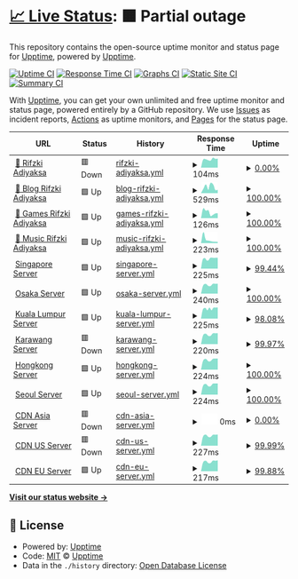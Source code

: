 # [📈 Live Status](https://demo.upptime.js.org): <!--live status--> **🟧 Partial outage**

This repository contains the open-source uptime monitor and status page for [Upptime](https://upptime.js.org), powered by [Upptime](https://github.com/upptime/upptime).

[![Uptime CI](https://github.com/rifzkiadiyaksa/upptime/workflows/Uptime%20CI/badge.svg)](https://github.com/rifzkiadiyaksa/upptime/actions?query=workflow%3A%22Uptime+CI%22)
[![Response Time CI](https://github.com/rifzkiadiyaksa/upptime/workflows/Response%20Time%20CI/badge.svg)](https://github.com/rifzkiadiyaksa/upptime/actions?query=workflow%3A%22Response+Time+CI%22)
[![Graphs CI](https://github.com/rifzkiadiyaksa/upptime/workflows/Graphs%20CI/badge.svg)](https://github.com/rifzkiadiyaksa/upptime/actions?query=workflow%3A%22Graphs+CI%22)
[![Static Site CI](https://github.com/rifzkiadiyaksa/upptime/workflows/Static%20Site%20CI/badge.svg)](https://github.com/rifzkiadiyaksa/upptime/actions?query=workflow%3A%22Static+Site+CI%22)
[![Summary CI](https://github.com/rifzkiadiyaksa/upptime/workflows/Summary%20CI/badge.svg)](https://github.com/rifzkiadiyaksa/upptime/actions?query=workflow%3A%22Summary+CI%22)

With [Upptime](https://upptime.js.org), you can get your own unlimited and free uptime monitor and status page, powered entirely by a GitHub repository. We use [Issues](https://github.com/upptime/upptime/issues) as incident reports, [Actions](https://github.com/rifzkiadiyaksa/upptime/actions) as uptime monitors, and [Pages](https://demo.upptime.js.org) for the status page.

<!--start: status pages-->
<!-- This summary is generated by Upptime (https://github.com/upptime/upptime) -->
<!-- Do not edit this manually, your changes will be overwritten -->
<!-- prettier-ignore -->
| URL | Status | History | Response Time | Uptime |
| --- | ------ | ------- | ------------- | ------ |
| <img alt="" src="https://m.rifzki.my.id/assets/img/icon/72x72.png" height="13"> [🔵 Rifzki Adiyaksa](https://rifzki.my.id) | 🟥 Down | [rifzki-adiyaksa.yml](https://github.com/rifzkiadiyaksa/upptime/commits/HEAD/history/rifzki-adiyaksa.yml) | <details><summary><img alt="Response time graph" src="./graphs/rifzki-adiyaksa/response-time-week.png" height="20"> 104ms</summary><br><a href="https://status.rifzki.my.id/history/rifzki-adiyaksa"><img alt="Response time 244" src="https://img.shields.io/endpoint?url=https%3A%2F%2Fraw.githubusercontent.com%2Frifzkiadiyaksa%2Fupptime%2FHEAD%2Fapi%2Frifzki-adiyaksa%2Fresponse-time.json"></a><br><a href="https://status.rifzki.my.id/history/rifzki-adiyaksa"><img alt="24-hour response time 112" src="https://img.shields.io/endpoint?url=https%3A%2F%2Fraw.githubusercontent.com%2Frifzkiadiyaksa%2Fupptime%2FHEAD%2Fapi%2Frifzki-adiyaksa%2Fresponse-time-day.json"></a><br><a href="https://status.rifzki.my.id/history/rifzki-adiyaksa"><img alt="7-day response time 104" src="https://img.shields.io/endpoint?url=https%3A%2F%2Fraw.githubusercontent.com%2Frifzkiadiyaksa%2Fupptime%2FHEAD%2Fapi%2Frifzki-adiyaksa%2Fresponse-time-week.json"></a><br><a href="https://status.rifzki.my.id/history/rifzki-adiyaksa"><img alt="30-day response time 161" src="https://img.shields.io/endpoint?url=https%3A%2F%2Fraw.githubusercontent.com%2Frifzkiadiyaksa%2Fupptime%2FHEAD%2Fapi%2Frifzki-adiyaksa%2Fresponse-time-month.json"></a><br><a href="https://status.rifzki.my.id/history/rifzki-adiyaksa"><img alt="1-year response time 244" src="https://img.shields.io/endpoint?url=https%3A%2F%2Fraw.githubusercontent.com%2Frifzkiadiyaksa%2Fupptime%2FHEAD%2Fapi%2Frifzki-adiyaksa%2Fresponse-time-year.json"></a></details> | <details><summary><a href="https://status.rifzki.my.id/history/rifzki-adiyaksa">0.00%</a></summary><a href="https://status.rifzki.my.id/history/rifzki-adiyaksa"><img alt="All-time uptime 46.80%" src="https://img.shields.io/endpoint?url=https%3A%2F%2Fraw.githubusercontent.com%2Frifzkiadiyaksa%2Fupptime%2FHEAD%2Fapi%2Frifzki-adiyaksa%2Fuptime.json"></a><br><a href="https://status.rifzki.my.id/history/rifzki-adiyaksa"><img alt="24-hour uptime 0.00%" src="https://img.shields.io/endpoint?url=https%3A%2F%2Fraw.githubusercontent.com%2Frifzkiadiyaksa%2Fupptime%2FHEAD%2Fapi%2Frifzki-adiyaksa%2Fuptime-day.json"></a><br><a href="https://status.rifzki.my.id/history/rifzki-adiyaksa"><img alt="7-day uptime 0.00%" src="https://img.shields.io/endpoint?url=https%3A%2F%2Fraw.githubusercontent.com%2Frifzkiadiyaksa%2Fupptime%2FHEAD%2Fapi%2Frifzki-adiyaksa%2Fuptime-week.json"></a><br><a href="https://status.rifzki.my.id/history/rifzki-adiyaksa"><img alt="30-day uptime 45.10%" src="https://img.shields.io/endpoint?url=https%3A%2F%2Fraw.githubusercontent.com%2Frifzkiadiyaksa%2Fupptime%2FHEAD%2Fapi%2Frifzki-adiyaksa%2Fuptime-month.json"></a><br><a href="https://status.rifzki.my.id/history/rifzki-adiyaksa"><img alt="1-year uptime 46.80%" src="https://img.shields.io/endpoint?url=https%3A%2F%2Fraw.githubusercontent.com%2Frifzkiadiyaksa%2Fupptime%2FHEAD%2Fapi%2Frifzki-adiyaksa%2Fuptime-year.json"></a></details>
| <img alt="" src="https://m.rifzki.my.id/assets/img/icon/72x72.png" height="13"> [🔵 Blog Rifzki Adiyaksa](https://blog.rifzki.my.id) | 🟩 Up | [blog-rifzki-adiyaksa.yml](https://github.com/rifzkiadiyaksa/upptime/commits/HEAD/history/blog-rifzki-adiyaksa.yml) | <details><summary><img alt="Response time graph" src="./graphs/blog-rifzki-adiyaksa/response-time-week.png" height="20"> 529ms</summary><br><a href="https://status.rifzki.my.id/history/blog-rifzki-adiyaksa"><img alt="Response time 460" src="https://img.shields.io/endpoint?url=https%3A%2F%2Fraw.githubusercontent.com%2Frifzkiadiyaksa%2Fupptime%2FHEAD%2Fapi%2Fblog-rifzki-adiyaksa%2Fresponse-time.json"></a><br><a href="https://status.rifzki.my.id/history/blog-rifzki-adiyaksa"><img alt="24-hour response time 286" src="https://img.shields.io/endpoint?url=https%3A%2F%2Fraw.githubusercontent.com%2Frifzkiadiyaksa%2Fupptime%2FHEAD%2Fapi%2Fblog-rifzki-adiyaksa%2Fresponse-time-day.json"></a><br><a href="https://status.rifzki.my.id/history/blog-rifzki-adiyaksa"><img alt="7-day response time 529" src="https://img.shields.io/endpoint?url=https%3A%2F%2Fraw.githubusercontent.com%2Frifzkiadiyaksa%2Fupptime%2FHEAD%2Fapi%2Fblog-rifzki-adiyaksa%2Fresponse-time-week.json"></a><br><a href="https://status.rifzki.my.id/history/blog-rifzki-adiyaksa"><img alt="30-day response time 381" src="https://img.shields.io/endpoint?url=https%3A%2F%2Fraw.githubusercontent.com%2Frifzkiadiyaksa%2Fupptime%2FHEAD%2Fapi%2Fblog-rifzki-adiyaksa%2Fresponse-time-month.json"></a><br><a href="https://status.rifzki.my.id/history/blog-rifzki-adiyaksa"><img alt="1-year response time 460" src="https://img.shields.io/endpoint?url=https%3A%2F%2Fraw.githubusercontent.com%2Frifzkiadiyaksa%2Fupptime%2FHEAD%2Fapi%2Fblog-rifzki-adiyaksa%2Fresponse-time-year.json"></a></details> | <details><summary><a href="https://status.rifzki.my.id/history/blog-rifzki-adiyaksa">100.00%</a></summary><a href="https://status.rifzki.my.id/history/blog-rifzki-adiyaksa"><img alt="All-time uptime 99.97%" src="https://img.shields.io/endpoint?url=https%3A%2F%2Fraw.githubusercontent.com%2Frifzkiadiyaksa%2Fupptime%2FHEAD%2Fapi%2Fblog-rifzki-adiyaksa%2Fuptime.json"></a><br><a href="https://status.rifzki.my.id/history/blog-rifzki-adiyaksa"><img alt="24-hour uptime 100.00%" src="https://img.shields.io/endpoint?url=https%3A%2F%2Fraw.githubusercontent.com%2Frifzkiadiyaksa%2Fupptime%2FHEAD%2Fapi%2Fblog-rifzki-adiyaksa%2Fuptime-day.json"></a><br><a href="https://status.rifzki.my.id/history/blog-rifzki-adiyaksa"><img alt="7-day uptime 100.00%" src="https://img.shields.io/endpoint?url=https%3A%2F%2Fraw.githubusercontent.com%2Frifzkiadiyaksa%2Fupptime%2FHEAD%2Fapi%2Fblog-rifzki-adiyaksa%2Fuptime-week.json"></a><br><a href="https://status.rifzki.my.id/history/blog-rifzki-adiyaksa"><img alt="30-day uptime 100.00%" src="https://img.shields.io/endpoint?url=https%3A%2F%2Fraw.githubusercontent.com%2Frifzkiadiyaksa%2Fupptime%2FHEAD%2Fapi%2Fblog-rifzki-adiyaksa%2Fuptime-month.json"></a><br><a href="https://status.rifzki.my.id/history/blog-rifzki-adiyaksa"><img alt="1-year uptime 99.97%" src="https://img.shields.io/endpoint?url=https%3A%2F%2Fraw.githubusercontent.com%2Frifzkiadiyaksa%2Fupptime%2FHEAD%2Fapi%2Fblog-rifzki-adiyaksa%2Fuptime-year.json"></a></details>
| <img alt="" src="https://m.rifzki.my.id/assets/img/icon/72x72.png" height="13"> [🔵 Games Rifzki Adiyaksa](https://congklak.game.rifzki.my.id) | 🟩 Up | [games-rifzki-adiyaksa.yml](https://github.com/rifzkiadiyaksa/upptime/commits/HEAD/history/games-rifzki-adiyaksa.yml) | <details><summary><img alt="Response time graph" src="./graphs/games-rifzki-adiyaksa/response-time-week.png" height="20"> 126ms</summary><br><a href="https://status.rifzki.my.id/history/games-rifzki-adiyaksa"><img alt="Response time 193" src="https://img.shields.io/endpoint?url=https%3A%2F%2Fraw.githubusercontent.com%2Frifzkiadiyaksa%2Fupptime%2FHEAD%2Fapi%2Fgames-rifzki-adiyaksa%2Fresponse-time.json"></a><br><a href="https://status.rifzki.my.id/history/games-rifzki-adiyaksa"><img alt="24-hour response time 106" src="https://img.shields.io/endpoint?url=https%3A%2F%2Fraw.githubusercontent.com%2Frifzkiadiyaksa%2Fupptime%2FHEAD%2Fapi%2Fgames-rifzki-adiyaksa%2Fresponse-time-day.json"></a><br><a href="https://status.rifzki.my.id/history/games-rifzki-adiyaksa"><img alt="7-day response time 126" src="https://img.shields.io/endpoint?url=https%3A%2F%2Fraw.githubusercontent.com%2Frifzkiadiyaksa%2Fupptime%2FHEAD%2Fapi%2Fgames-rifzki-adiyaksa%2Fresponse-time-week.json"></a><br><a href="https://status.rifzki.my.id/history/games-rifzki-adiyaksa"><img alt="30-day response time 119" src="https://img.shields.io/endpoint?url=https%3A%2F%2Fraw.githubusercontent.com%2Frifzkiadiyaksa%2Fupptime%2FHEAD%2Fapi%2Fgames-rifzki-adiyaksa%2Fresponse-time-month.json"></a><br><a href="https://status.rifzki.my.id/history/games-rifzki-adiyaksa"><img alt="1-year response time 193" src="https://img.shields.io/endpoint?url=https%3A%2F%2Fraw.githubusercontent.com%2Frifzkiadiyaksa%2Fupptime%2FHEAD%2Fapi%2Fgames-rifzki-adiyaksa%2Fresponse-time-year.json"></a></details> | <details><summary><a href="https://status.rifzki.my.id/history/games-rifzki-adiyaksa">100.00%</a></summary><a href="https://status.rifzki.my.id/history/games-rifzki-adiyaksa"><img alt="All-time uptime 99.99%" src="https://img.shields.io/endpoint?url=https%3A%2F%2Fraw.githubusercontent.com%2Frifzkiadiyaksa%2Fupptime%2FHEAD%2Fapi%2Fgames-rifzki-adiyaksa%2Fuptime.json"></a><br><a href="https://status.rifzki.my.id/history/games-rifzki-adiyaksa"><img alt="24-hour uptime 100.00%" src="https://img.shields.io/endpoint?url=https%3A%2F%2Fraw.githubusercontent.com%2Frifzkiadiyaksa%2Fupptime%2FHEAD%2Fapi%2Fgames-rifzki-adiyaksa%2Fuptime-day.json"></a><br><a href="https://status.rifzki.my.id/history/games-rifzki-adiyaksa"><img alt="7-day uptime 100.00%" src="https://img.shields.io/endpoint?url=https%3A%2F%2Fraw.githubusercontent.com%2Frifzkiadiyaksa%2Fupptime%2FHEAD%2Fapi%2Fgames-rifzki-adiyaksa%2Fuptime-week.json"></a><br><a href="https://status.rifzki.my.id/history/games-rifzki-adiyaksa"><img alt="30-day uptime 100.00%" src="https://img.shields.io/endpoint?url=https%3A%2F%2Fraw.githubusercontent.com%2Frifzkiadiyaksa%2Fupptime%2FHEAD%2Fapi%2Fgames-rifzki-adiyaksa%2Fuptime-month.json"></a><br><a href="https://status.rifzki.my.id/history/games-rifzki-adiyaksa"><img alt="1-year uptime 99.99%" src="https://img.shields.io/endpoint?url=https%3A%2F%2Fraw.githubusercontent.com%2Frifzkiadiyaksa%2Fupptime%2FHEAD%2Fapi%2Fgames-rifzki-adiyaksa%2Fuptime-year.json"></a></details>
| <img alt="" src="https://m.rifzki.my.id/assets/img/icon/72x72.png" height="13"> [🔵 Music Rifzki Adiyaksa](https://google.com) | 🟩 Up | [music-rifzki-adiyaksa.yml](https://github.com/rifzkiadiyaksa/upptime/commits/HEAD/history/music-rifzki-adiyaksa.yml) | <details><summary><img alt="Response time graph" src="./graphs/music-rifzki-adiyaksa/response-time-week.png" height="20"> 223ms</summary><br><a href="https://status.rifzki.my.id/history/music-rifzki-adiyaksa"><img alt="Response time 140" src="https://img.shields.io/endpoint?url=https%3A%2F%2Fraw.githubusercontent.com%2Frifzkiadiyaksa%2Fupptime%2FHEAD%2Fapi%2Fmusic-rifzki-adiyaksa%2Fresponse-time.json"></a><br><a href="https://status.rifzki.my.id/history/music-rifzki-adiyaksa"><img alt="24-hour response time 80" src="https://img.shields.io/endpoint?url=https%3A%2F%2Fraw.githubusercontent.com%2Frifzkiadiyaksa%2Fupptime%2FHEAD%2Fapi%2Fmusic-rifzki-adiyaksa%2Fresponse-time-day.json"></a><br><a href="https://status.rifzki.my.id/history/music-rifzki-adiyaksa"><img alt="7-day response time 223" src="https://img.shields.io/endpoint?url=https%3A%2F%2Fraw.githubusercontent.com%2Frifzkiadiyaksa%2Fupptime%2FHEAD%2Fapi%2Fmusic-rifzki-adiyaksa%2Fresponse-time-week.json"></a><br><a href="https://status.rifzki.my.id/history/music-rifzki-adiyaksa"><img alt="30-day response time 190" src="https://img.shields.io/endpoint?url=https%3A%2F%2Fraw.githubusercontent.com%2Frifzkiadiyaksa%2Fupptime%2FHEAD%2Fapi%2Fmusic-rifzki-adiyaksa%2Fresponse-time-month.json"></a><br><a href="https://status.rifzki.my.id/history/music-rifzki-adiyaksa"><img alt="1-year response time 140" src="https://img.shields.io/endpoint?url=https%3A%2F%2Fraw.githubusercontent.com%2Frifzkiadiyaksa%2Fupptime%2FHEAD%2Fapi%2Fmusic-rifzki-adiyaksa%2Fresponse-time-year.json"></a></details> | <details><summary><a href="https://status.rifzki.my.id/history/music-rifzki-adiyaksa">100.00%</a></summary><a href="https://status.rifzki.my.id/history/music-rifzki-adiyaksa"><img alt="All-time uptime 99.99%" src="https://img.shields.io/endpoint?url=https%3A%2F%2Fraw.githubusercontent.com%2Frifzkiadiyaksa%2Fupptime%2FHEAD%2Fapi%2Fmusic-rifzki-adiyaksa%2Fuptime.json"></a><br><a href="https://status.rifzki.my.id/history/music-rifzki-adiyaksa"><img alt="24-hour uptime 100.00%" src="https://img.shields.io/endpoint?url=https%3A%2F%2Fraw.githubusercontent.com%2Frifzkiadiyaksa%2Fupptime%2FHEAD%2Fapi%2Fmusic-rifzki-adiyaksa%2Fuptime-day.json"></a><br><a href="https://status.rifzki.my.id/history/music-rifzki-adiyaksa"><img alt="7-day uptime 100.00%" src="https://img.shields.io/endpoint?url=https%3A%2F%2Fraw.githubusercontent.com%2Frifzkiadiyaksa%2Fupptime%2FHEAD%2Fapi%2Fmusic-rifzki-adiyaksa%2Fuptime-week.json"></a><br><a href="https://status.rifzki.my.id/history/music-rifzki-adiyaksa"><img alt="30-day uptime 100.00%" src="https://img.shields.io/endpoint?url=https%3A%2F%2Fraw.githubusercontent.com%2Frifzkiadiyaksa%2Fupptime%2FHEAD%2Fapi%2Fmusic-rifzki-adiyaksa%2Fuptime-month.json"></a><br><a href="https://status.rifzki.my.id/history/music-rifzki-adiyaksa"><img alt="1-year uptime 99.99%" src="https://img.shields.io/endpoint?url=https%3A%2F%2Fraw.githubusercontent.com%2Frifzkiadiyaksa%2Fupptime%2FHEAD%2Fapi%2Fmusic-rifzki-adiyaksa%2Fuptime-year.json"></a></details>
| <img alt="" src="https://icons.duckduckgo.com/ip3/null.ico" height="13"> [Singapore Server](103.20.184.82) | 🟩 Up | [singapore-server.yml](https://github.com/rifzkiadiyaksa/upptime/commits/HEAD/history/singapore-server.yml) | <details><summary><img alt="Response time graph" src="./graphs/singapore-server/response-time-week.png" height="20"> 225ms</summary><br><a href="https://status.rifzki.my.id/history/singapore-server"><img alt="Response time 210" src="https://img.shields.io/endpoint?url=https%3A%2F%2Fraw.githubusercontent.com%2Frifzkiadiyaksa%2Fupptime%2FHEAD%2Fapi%2Fsingapore-server%2Fresponse-time.json"></a><br><a href="https://status.rifzki.my.id/history/singapore-server"><img alt="24-hour response time 243" src="https://img.shields.io/endpoint?url=https%3A%2F%2Fraw.githubusercontent.com%2Frifzkiadiyaksa%2Fupptime%2FHEAD%2Fapi%2Fsingapore-server%2Fresponse-time-day.json"></a><br><a href="https://status.rifzki.my.id/history/singapore-server"><img alt="7-day response time 225" src="https://img.shields.io/endpoint?url=https%3A%2F%2Fraw.githubusercontent.com%2Frifzkiadiyaksa%2Fupptime%2FHEAD%2Fapi%2Fsingapore-server%2Fresponse-time-week.json"></a><br><a href="https://status.rifzki.my.id/history/singapore-server"><img alt="30-day response time 219" src="https://img.shields.io/endpoint?url=https%3A%2F%2Fraw.githubusercontent.com%2Frifzkiadiyaksa%2Fupptime%2FHEAD%2Fapi%2Fsingapore-server%2Fresponse-time-month.json"></a><br><a href="https://status.rifzki.my.id/history/singapore-server"><img alt="1-year response time 210" src="https://img.shields.io/endpoint?url=https%3A%2F%2Fraw.githubusercontent.com%2Frifzkiadiyaksa%2Fupptime%2FHEAD%2Fapi%2Fsingapore-server%2Fresponse-time-year.json"></a></details> | <details><summary><a href="https://status.rifzki.my.id/history/singapore-server">99.44%</a></summary><a href="https://status.rifzki.my.id/history/singapore-server"><img alt="All-time uptime 99.43%" src="https://img.shields.io/endpoint?url=https%3A%2F%2Fraw.githubusercontent.com%2Frifzkiadiyaksa%2Fupptime%2FHEAD%2Fapi%2Fsingapore-server%2Fuptime.json"></a><br><a href="https://status.rifzki.my.id/history/singapore-server"><img alt="24-hour uptime 100.00%" src="https://img.shields.io/endpoint?url=https%3A%2F%2Fraw.githubusercontent.com%2Frifzkiadiyaksa%2Fupptime%2FHEAD%2Fapi%2Fsingapore-server%2Fuptime-day.json"></a><br><a href="https://status.rifzki.my.id/history/singapore-server"><img alt="7-day uptime 99.44%" src="https://img.shields.io/endpoint?url=https%3A%2F%2Fraw.githubusercontent.com%2Frifzkiadiyaksa%2Fupptime%2FHEAD%2Fapi%2Fsingapore-server%2Fuptime-week.json"></a><br><a href="https://status.rifzki.my.id/history/singapore-server"><img alt="30-day uptime 99.87%" src="https://img.shields.io/endpoint?url=https%3A%2F%2Fraw.githubusercontent.com%2Frifzkiadiyaksa%2Fupptime%2FHEAD%2Fapi%2Fsingapore-server%2Fuptime-month.json"></a><br><a href="https://status.rifzki.my.id/history/singapore-server"><img alt="1-year uptime 99.43%" src="https://img.shields.io/endpoint?url=https%3A%2F%2Fraw.githubusercontent.com%2Frifzkiadiyaksa%2Fupptime%2FHEAD%2Fapi%2Fsingapore-server%2Fuptime-year.json"></a></details>
| <img alt="" src="https://icons.duckduckgo.com/ip3/null.ico" height="13"> [Osaka Server](36.89.125.12) | 🟩 Up | [osaka-server.yml](https://github.com/rifzkiadiyaksa/upptime/commits/HEAD/history/osaka-server.yml) | <details><summary><img alt="Response time graph" src="./graphs/osaka-server/response-time-week.png" height="20"> 240ms</summary><br><a href="https://status.rifzki.my.id/history/osaka-server"><img alt="Response time 234" src="https://img.shields.io/endpoint?url=https%3A%2F%2Fraw.githubusercontent.com%2Frifzkiadiyaksa%2Fupptime%2FHEAD%2Fapi%2Fosaka-server%2Fresponse-time.json"></a><br><a href="https://status.rifzki.my.id/history/osaka-server"><img alt="24-hour response time 264" src="https://img.shields.io/endpoint?url=https%3A%2F%2Fraw.githubusercontent.com%2Frifzkiadiyaksa%2Fupptime%2FHEAD%2Fapi%2Fosaka-server%2Fresponse-time-day.json"></a><br><a href="https://status.rifzki.my.id/history/osaka-server"><img alt="7-day response time 240" src="https://img.shields.io/endpoint?url=https%3A%2F%2Fraw.githubusercontent.com%2Frifzkiadiyaksa%2Fupptime%2FHEAD%2Fapi%2Fosaka-server%2Fresponse-time-week.json"></a><br><a href="https://status.rifzki.my.id/history/osaka-server"><img alt="30-day response time 239" src="https://img.shields.io/endpoint?url=https%3A%2F%2Fraw.githubusercontent.com%2Frifzkiadiyaksa%2Fupptime%2FHEAD%2Fapi%2Fosaka-server%2Fresponse-time-month.json"></a><br><a href="https://status.rifzki.my.id/history/osaka-server"><img alt="1-year response time 234" src="https://img.shields.io/endpoint?url=https%3A%2F%2Fraw.githubusercontent.com%2Frifzkiadiyaksa%2Fupptime%2FHEAD%2Fapi%2Fosaka-server%2Fresponse-time-year.json"></a></details> | <details><summary><a href="https://status.rifzki.my.id/history/osaka-server">100.00%</a></summary><a href="https://status.rifzki.my.id/history/osaka-server"><img alt="All-time uptime 99.92%" src="https://img.shields.io/endpoint?url=https%3A%2F%2Fraw.githubusercontent.com%2Frifzkiadiyaksa%2Fupptime%2FHEAD%2Fapi%2Fosaka-server%2Fuptime.json"></a><br><a href="https://status.rifzki.my.id/history/osaka-server"><img alt="24-hour uptime 100.00%" src="https://img.shields.io/endpoint?url=https%3A%2F%2Fraw.githubusercontent.com%2Frifzkiadiyaksa%2Fupptime%2FHEAD%2Fapi%2Fosaka-server%2Fuptime-day.json"></a><br><a href="https://status.rifzki.my.id/history/osaka-server"><img alt="7-day uptime 100.00%" src="https://img.shields.io/endpoint?url=https%3A%2F%2Fraw.githubusercontent.com%2Frifzkiadiyaksa%2Fupptime%2FHEAD%2Fapi%2Fosaka-server%2Fuptime-week.json"></a><br><a href="https://status.rifzki.my.id/history/osaka-server"><img alt="30-day uptime 99.88%" src="https://img.shields.io/endpoint?url=https%3A%2F%2Fraw.githubusercontent.com%2Frifzkiadiyaksa%2Fupptime%2FHEAD%2Fapi%2Fosaka-server%2Fuptime-month.json"></a><br><a href="https://status.rifzki.my.id/history/osaka-server"><img alt="1-year uptime 99.92%" src="https://img.shields.io/endpoint?url=https%3A%2F%2Fraw.githubusercontent.com%2Frifzkiadiyaksa%2Fupptime%2FHEAD%2Fapi%2Fosaka-server%2Fuptime-year.json"></a></details>
| <img alt="" src="https://icons.duckduckgo.com/ip3/null.ico" height="13"> [Kuala Lumpur Server](103.110.8.142) | 🟩 Up | [kuala-lumpur-server.yml](https://github.com/rifzkiadiyaksa/upptime/commits/HEAD/history/kuala-lumpur-server.yml) | <details><summary><img alt="Response time graph" src="./graphs/kuala-lumpur-server/response-time-week.png" height="20"> 225ms</summary><br><a href="https://status.rifzki.my.id/history/kuala-lumpur-server"><img alt="Response time 239" src="https://img.shields.io/endpoint?url=https%3A%2F%2Fraw.githubusercontent.com%2Frifzkiadiyaksa%2Fupptime%2FHEAD%2Fapi%2Fkuala-lumpur-server%2Fresponse-time.json"></a><br><a href="https://status.rifzki.my.id/history/kuala-lumpur-server"><img alt="24-hour response time 248" src="https://img.shields.io/endpoint?url=https%3A%2F%2Fraw.githubusercontent.com%2Frifzkiadiyaksa%2Fupptime%2FHEAD%2Fapi%2Fkuala-lumpur-server%2Fresponse-time-day.json"></a><br><a href="https://status.rifzki.my.id/history/kuala-lumpur-server"><img alt="7-day response time 225" src="https://img.shields.io/endpoint?url=https%3A%2F%2Fraw.githubusercontent.com%2Frifzkiadiyaksa%2Fupptime%2FHEAD%2Fapi%2Fkuala-lumpur-server%2Fresponse-time-week.json"></a><br><a href="https://status.rifzki.my.id/history/kuala-lumpur-server"><img alt="30-day response time 255" src="https://img.shields.io/endpoint?url=https%3A%2F%2Fraw.githubusercontent.com%2Frifzkiadiyaksa%2Fupptime%2FHEAD%2Fapi%2Fkuala-lumpur-server%2Fresponse-time-month.json"></a><br><a href="https://status.rifzki.my.id/history/kuala-lumpur-server"><img alt="1-year response time 239" src="https://img.shields.io/endpoint?url=https%3A%2F%2Fraw.githubusercontent.com%2Frifzkiadiyaksa%2Fupptime%2FHEAD%2Fapi%2Fkuala-lumpur-server%2Fresponse-time-year.json"></a></details> | <details><summary><a href="https://status.rifzki.my.id/history/kuala-lumpur-server">98.08%</a></summary><a href="https://status.rifzki.my.id/history/kuala-lumpur-server"><img alt="All-time uptime 97.79%" src="https://img.shields.io/endpoint?url=https%3A%2F%2Fraw.githubusercontent.com%2Frifzkiadiyaksa%2Fupptime%2FHEAD%2Fapi%2Fkuala-lumpur-server%2Fuptime.json"></a><br><a href="https://status.rifzki.my.id/history/kuala-lumpur-server"><img alt="24-hour uptime 100.00%" src="https://img.shields.io/endpoint?url=https%3A%2F%2Fraw.githubusercontent.com%2Frifzkiadiyaksa%2Fupptime%2FHEAD%2Fapi%2Fkuala-lumpur-server%2Fuptime-day.json"></a><br><a href="https://status.rifzki.my.id/history/kuala-lumpur-server"><img alt="7-day uptime 98.08%" src="https://img.shields.io/endpoint?url=https%3A%2F%2Fraw.githubusercontent.com%2Frifzkiadiyaksa%2Fupptime%2FHEAD%2Fapi%2Fkuala-lumpur-server%2Fuptime-week.json"></a><br><a href="https://status.rifzki.my.id/history/kuala-lumpur-server"><img alt="30-day uptime 99.56%" src="https://img.shields.io/endpoint?url=https%3A%2F%2Fraw.githubusercontent.com%2Frifzkiadiyaksa%2Fupptime%2FHEAD%2Fapi%2Fkuala-lumpur-server%2Fuptime-month.json"></a><br><a href="https://status.rifzki.my.id/history/kuala-lumpur-server"><img alt="1-year uptime 97.79%" src="https://img.shields.io/endpoint?url=https%3A%2F%2Fraw.githubusercontent.com%2Frifzkiadiyaksa%2Fupptime%2FHEAD%2Fapi%2Fkuala-lumpur-server%2Fuptime-year.json"></a></details>
| <img alt="" src="https://icons.duckduckgo.com/ip3/null.ico" height="13"> [Karawang Server](114.141.52.234) | 🟥 Down | [karawang-server.yml](https://github.com/rifzkiadiyaksa/upptime/commits/HEAD/history/karawang-server.yml) | <details><summary><img alt="Response time graph" src="./graphs/karawang-server/response-time-week.png" height="20"> 220ms</summary><br><a href="https://status.rifzki.my.id/history/karawang-server"><img alt="Response time 252" src="https://img.shields.io/endpoint?url=https%3A%2F%2Fraw.githubusercontent.com%2Frifzkiadiyaksa%2Fupptime%2FHEAD%2Fapi%2Fkarawang-server%2Fresponse-time.json"></a><br><a href="https://status.rifzki.my.id/history/karawang-server"><img alt="24-hour response time 244" src="https://img.shields.io/endpoint?url=https%3A%2F%2Fraw.githubusercontent.com%2Frifzkiadiyaksa%2Fupptime%2FHEAD%2Fapi%2Fkarawang-server%2Fresponse-time-day.json"></a><br><a href="https://status.rifzki.my.id/history/karawang-server"><img alt="7-day response time 220" src="https://img.shields.io/endpoint?url=https%3A%2F%2Fraw.githubusercontent.com%2Frifzkiadiyaksa%2Fupptime%2FHEAD%2Fapi%2Fkarawang-server%2Fresponse-time-week.json"></a><br><a href="https://status.rifzki.my.id/history/karawang-server"><img alt="30-day response time 223" src="https://img.shields.io/endpoint?url=https%3A%2F%2Fraw.githubusercontent.com%2Frifzkiadiyaksa%2Fupptime%2FHEAD%2Fapi%2Fkarawang-server%2Fresponse-time-month.json"></a><br><a href="https://status.rifzki.my.id/history/karawang-server"><img alt="1-year response time 252" src="https://img.shields.io/endpoint?url=https%3A%2F%2Fraw.githubusercontent.com%2Frifzkiadiyaksa%2Fupptime%2FHEAD%2Fapi%2Fkarawang-server%2Fresponse-time-year.json"></a></details> | <details><summary><a href="https://status.rifzki.my.id/history/karawang-server">99.97%</a></summary><a href="https://status.rifzki.my.id/history/karawang-server"><img alt="All-time uptime 99.70%" src="https://img.shields.io/endpoint?url=https%3A%2F%2Fraw.githubusercontent.com%2Frifzkiadiyaksa%2Fupptime%2FHEAD%2Fapi%2Fkarawang-server%2Fuptime.json"></a><br><a href="https://status.rifzki.my.id/history/karawang-server"><img alt="24-hour uptime 99.77%" src="https://img.shields.io/endpoint?url=https%3A%2F%2Fraw.githubusercontent.com%2Frifzkiadiyaksa%2Fupptime%2FHEAD%2Fapi%2Fkarawang-server%2Fuptime-day.json"></a><br><a href="https://status.rifzki.my.id/history/karawang-server"><img alt="7-day uptime 99.97%" src="https://img.shields.io/endpoint?url=https%3A%2F%2Fraw.githubusercontent.com%2Frifzkiadiyaksa%2Fupptime%2FHEAD%2Fapi%2Fkarawang-server%2Fuptime-week.json"></a><br><a href="https://status.rifzki.my.id/history/karawang-server"><img alt="30-day uptime 99.90%" src="https://img.shields.io/endpoint?url=https%3A%2F%2Fraw.githubusercontent.com%2Frifzkiadiyaksa%2Fupptime%2FHEAD%2Fapi%2Fkarawang-server%2Fuptime-month.json"></a><br><a href="https://status.rifzki.my.id/history/karawang-server"><img alt="1-year uptime 99.70%" src="https://img.shields.io/endpoint?url=https%3A%2F%2Fraw.githubusercontent.com%2Frifzkiadiyaksa%2Fupptime%2FHEAD%2Fapi%2Fkarawang-server%2Fuptime-year.json"></a></details>
| <img alt="" src="https://icons.duckduckgo.com/ip3/null.ico" height="13"> [Hongkong Server](103.214.54.206) | 🟩 Up | [hongkong-server.yml](https://github.com/rifzkiadiyaksa/upptime/commits/HEAD/history/hongkong-server.yml) | <details><summary><img alt="Response time graph" src="./graphs/hongkong-server/response-time-week.png" height="20"> 224ms</summary><br><a href="https://status.rifzki.my.id/history/hongkong-server"><img alt="Response time 227" src="https://img.shields.io/endpoint?url=https%3A%2F%2Fraw.githubusercontent.com%2Frifzkiadiyaksa%2Fupptime%2FHEAD%2Fapi%2Fhongkong-server%2Fresponse-time.json"></a><br><a href="https://status.rifzki.my.id/history/hongkong-server"><img alt="24-hour response time 248" src="https://img.shields.io/endpoint?url=https%3A%2F%2Fraw.githubusercontent.com%2Frifzkiadiyaksa%2Fupptime%2FHEAD%2Fapi%2Fhongkong-server%2Fresponse-time-day.json"></a><br><a href="https://status.rifzki.my.id/history/hongkong-server"><img alt="7-day response time 224" src="https://img.shields.io/endpoint?url=https%3A%2F%2Fraw.githubusercontent.com%2Frifzkiadiyaksa%2Fupptime%2FHEAD%2Fapi%2Fhongkong-server%2Fresponse-time-week.json"></a><br><a href="https://status.rifzki.my.id/history/hongkong-server"><img alt="30-day response time 226" src="https://img.shields.io/endpoint?url=https%3A%2F%2Fraw.githubusercontent.com%2Frifzkiadiyaksa%2Fupptime%2FHEAD%2Fapi%2Fhongkong-server%2Fresponse-time-month.json"></a><br><a href="https://status.rifzki.my.id/history/hongkong-server"><img alt="1-year response time 227" src="https://img.shields.io/endpoint?url=https%3A%2F%2Fraw.githubusercontent.com%2Frifzkiadiyaksa%2Fupptime%2FHEAD%2Fapi%2Fhongkong-server%2Fresponse-time-year.json"></a></details> | <details><summary><a href="https://status.rifzki.my.id/history/hongkong-server">100.00%</a></summary><a href="https://status.rifzki.my.id/history/hongkong-server"><img alt="All-time uptime 99.53%" src="https://img.shields.io/endpoint?url=https%3A%2F%2Fraw.githubusercontent.com%2Frifzkiadiyaksa%2Fupptime%2FHEAD%2Fapi%2Fhongkong-server%2Fuptime.json"></a><br><a href="https://status.rifzki.my.id/history/hongkong-server"><img alt="24-hour uptime 100.00%" src="https://img.shields.io/endpoint?url=https%3A%2F%2Fraw.githubusercontent.com%2Frifzkiadiyaksa%2Fupptime%2FHEAD%2Fapi%2Fhongkong-server%2Fuptime-day.json"></a><br><a href="https://status.rifzki.my.id/history/hongkong-server"><img alt="7-day uptime 100.00%" src="https://img.shields.io/endpoint?url=https%3A%2F%2Fraw.githubusercontent.com%2Frifzkiadiyaksa%2Fupptime%2FHEAD%2Fapi%2Fhongkong-server%2Fuptime-week.json"></a><br><a href="https://status.rifzki.my.id/history/hongkong-server"><img alt="30-day uptime 99.26%" src="https://img.shields.io/endpoint?url=https%3A%2F%2Fraw.githubusercontent.com%2Frifzkiadiyaksa%2Fupptime%2FHEAD%2Fapi%2Fhongkong-server%2Fuptime-month.json"></a><br><a href="https://status.rifzki.my.id/history/hongkong-server"><img alt="1-year uptime 99.53%" src="https://img.shields.io/endpoint?url=https%3A%2F%2Fraw.githubusercontent.com%2Frifzkiadiyaksa%2Fupptime%2FHEAD%2Fapi%2Fhongkong-server%2Fuptime-year.json"></a></details>
| <img alt="" src="https://icons.duckduckgo.com/ip3/null.ico" height="13"> [Seoul Server](119.110.71.221) | 🟩 Up | [seoul-server.yml](https://github.com/rifzkiadiyaksa/upptime/commits/HEAD/history/seoul-server.yml) | <details><summary><img alt="Response time graph" src="./graphs/seoul-server/response-time-week.png" height="20"> 224ms</summary><br><a href="https://status.rifzki.my.id/history/seoul-server"><img alt="Response time 231" src="https://img.shields.io/endpoint?url=https%3A%2F%2Fraw.githubusercontent.com%2Frifzkiadiyaksa%2Fupptime%2FHEAD%2Fapi%2Fseoul-server%2Fresponse-time.json"></a><br><a href="https://status.rifzki.my.id/history/seoul-server"><img alt="24-hour response time 249" src="https://img.shields.io/endpoint?url=https%3A%2F%2Fraw.githubusercontent.com%2Frifzkiadiyaksa%2Fupptime%2FHEAD%2Fapi%2Fseoul-server%2Fresponse-time-day.json"></a><br><a href="https://status.rifzki.my.id/history/seoul-server"><img alt="7-day response time 224" src="https://img.shields.io/endpoint?url=https%3A%2F%2Fraw.githubusercontent.com%2Frifzkiadiyaksa%2Fupptime%2FHEAD%2Fapi%2Fseoul-server%2Fresponse-time-week.json"></a><br><a href="https://status.rifzki.my.id/history/seoul-server"><img alt="30-day response time 259" src="https://img.shields.io/endpoint?url=https%3A%2F%2Fraw.githubusercontent.com%2Frifzkiadiyaksa%2Fupptime%2FHEAD%2Fapi%2Fseoul-server%2Fresponse-time-month.json"></a><br><a href="https://status.rifzki.my.id/history/seoul-server"><img alt="1-year response time 231" src="https://img.shields.io/endpoint?url=https%3A%2F%2Fraw.githubusercontent.com%2Frifzkiadiyaksa%2Fupptime%2FHEAD%2Fapi%2Fseoul-server%2Fresponse-time-year.json"></a></details> | <details><summary><a href="https://status.rifzki.my.id/history/seoul-server">100.00%</a></summary><a href="https://status.rifzki.my.id/history/seoul-server"><img alt="All-time uptime 99.40%" src="https://img.shields.io/endpoint?url=https%3A%2F%2Fraw.githubusercontent.com%2Frifzkiadiyaksa%2Fupptime%2FHEAD%2Fapi%2Fseoul-server%2Fuptime.json"></a><br><a href="https://status.rifzki.my.id/history/seoul-server"><img alt="24-hour uptime 100.00%" src="https://img.shields.io/endpoint?url=https%3A%2F%2Fraw.githubusercontent.com%2Frifzkiadiyaksa%2Fupptime%2FHEAD%2Fapi%2Fseoul-server%2Fuptime-day.json"></a><br><a href="https://status.rifzki.my.id/history/seoul-server"><img alt="7-day uptime 100.00%" src="https://img.shields.io/endpoint?url=https%3A%2F%2Fraw.githubusercontent.com%2Frifzkiadiyaksa%2Fupptime%2FHEAD%2Fapi%2Fseoul-server%2Fuptime-week.json"></a><br><a href="https://status.rifzki.my.id/history/seoul-server"><img alt="30-day uptime 100.00%" src="https://img.shields.io/endpoint?url=https%3A%2F%2Fraw.githubusercontent.com%2Frifzkiadiyaksa%2Fupptime%2FHEAD%2Fapi%2Fseoul-server%2Fuptime-month.json"></a><br><a href="https://status.rifzki.my.id/history/seoul-server"><img alt="1-year uptime 99.40%" src="https://img.shields.io/endpoint?url=https%3A%2F%2Fraw.githubusercontent.com%2Frifzkiadiyaksa%2Fupptime%2FHEAD%2Fapi%2Fseoul-server%2Fuptime-year.json"></a></details>
| <img alt="" src="https://icons.duckduckgo.com/ip3/null.ico" height="13"> [CDN Asia Server](104.237.198.198) | 🟥 Down | [cdn-asia-server.yml](https://github.com/rifzkiadiyaksa/upptime/commits/HEAD/history/cdn-asia-server.yml) | <details><summary><img alt="Response time graph" src="./graphs/cdn-asia-server/response-time-week.png" height="20"> 0ms</summary><br><a href="https://status.rifzki.my.id/history/cdn-asia-server"><img alt="Response time 232" src="https://img.shields.io/endpoint?url=https%3A%2F%2Fraw.githubusercontent.com%2Frifzkiadiyaksa%2Fupptime%2FHEAD%2Fapi%2Fcdn-asia-server%2Fresponse-time.json"></a><br><a href="https://status.rifzki.my.id/history/cdn-asia-server"><img alt="24-hour response time 0" src="https://img.shields.io/endpoint?url=https%3A%2F%2Fraw.githubusercontent.com%2Frifzkiadiyaksa%2Fupptime%2FHEAD%2Fapi%2Fcdn-asia-server%2Fresponse-time-day.json"></a><br><a href="https://status.rifzki.my.id/history/cdn-asia-server"><img alt="7-day response time 0" src="https://img.shields.io/endpoint?url=https%3A%2F%2Fraw.githubusercontent.com%2Frifzkiadiyaksa%2Fupptime%2FHEAD%2Fapi%2Fcdn-asia-server%2Fresponse-time-week.json"></a><br><a href="https://status.rifzki.my.id/history/cdn-asia-server"><img alt="30-day response time 0" src="https://img.shields.io/endpoint?url=https%3A%2F%2Fraw.githubusercontent.com%2Frifzkiadiyaksa%2Fupptime%2FHEAD%2Fapi%2Fcdn-asia-server%2Fresponse-time-month.json"></a><br><a href="https://status.rifzki.my.id/history/cdn-asia-server"><img alt="1-year response time 232" src="https://img.shields.io/endpoint?url=https%3A%2F%2Fraw.githubusercontent.com%2Frifzkiadiyaksa%2Fupptime%2FHEAD%2Fapi%2Fcdn-asia-server%2Fresponse-time-year.json"></a></details> | <details><summary><a href="https://status.rifzki.my.id/history/cdn-asia-server">0.00%</a></summary><a href="https://status.rifzki.my.id/history/cdn-asia-server"><img alt="All-time uptime 61.51%" src="https://img.shields.io/endpoint?url=https%3A%2F%2Fraw.githubusercontent.com%2Frifzkiadiyaksa%2Fupptime%2FHEAD%2Fapi%2Fcdn-asia-server%2Fuptime.json"></a><br><a href="https://status.rifzki.my.id/history/cdn-asia-server"><img alt="24-hour uptime 0.00%" src="https://img.shields.io/endpoint?url=https%3A%2F%2Fraw.githubusercontent.com%2Frifzkiadiyaksa%2Fupptime%2FHEAD%2Fapi%2Fcdn-asia-server%2Fuptime-day.json"></a><br><a href="https://status.rifzki.my.id/history/cdn-asia-server"><img alt="7-day uptime 0.00%" src="https://img.shields.io/endpoint?url=https%3A%2F%2Fraw.githubusercontent.com%2Frifzkiadiyaksa%2Fupptime%2FHEAD%2Fapi%2Fcdn-asia-server%2Fuptime-week.json"></a><br><a href="https://status.rifzki.my.id/history/cdn-asia-server"><img alt="30-day uptime 1.38%" src="https://img.shields.io/endpoint?url=https%3A%2F%2Fraw.githubusercontent.com%2Frifzkiadiyaksa%2Fupptime%2FHEAD%2Fapi%2Fcdn-asia-server%2Fuptime-month.json"></a><br><a href="https://status.rifzki.my.id/history/cdn-asia-server"><img alt="1-year uptime 61.51%" src="https://img.shields.io/endpoint?url=https%3A%2F%2Fraw.githubusercontent.com%2Frifzkiadiyaksa%2Fupptime%2FHEAD%2Fapi%2Fcdn-asia-server%2Fuptime-year.json"></a></details>
| <img alt="" src="https://icons.duckduckgo.com/ip3/null.ico" height="13"> [CDN US Server](103.106.219.62) | 🟥 Down | [cdn-us-server.yml](https://github.com/rifzkiadiyaksa/upptime/commits/HEAD/history/cdn-us-server.yml) | <details><summary><img alt="Response time graph" src="./graphs/cdn-us-server/response-time-week.png" height="20"> 227ms</summary><br><a href="https://status.rifzki.my.id/history/cdn-us-server"><img alt="Response time 243" src="https://img.shields.io/endpoint?url=https%3A%2F%2Fraw.githubusercontent.com%2Frifzkiadiyaksa%2Fupptime%2FHEAD%2Fapi%2Fcdn-us-server%2Fresponse-time.json"></a><br><a href="https://status.rifzki.my.id/history/cdn-us-server"><img alt="24-hour response time 248" src="https://img.shields.io/endpoint?url=https%3A%2F%2Fraw.githubusercontent.com%2Frifzkiadiyaksa%2Fupptime%2FHEAD%2Fapi%2Fcdn-us-server%2Fresponse-time-day.json"></a><br><a href="https://status.rifzki.my.id/history/cdn-us-server"><img alt="7-day response time 227" src="https://img.shields.io/endpoint?url=https%3A%2F%2Fraw.githubusercontent.com%2Frifzkiadiyaksa%2Fupptime%2FHEAD%2Fapi%2Fcdn-us-server%2Fresponse-time-week.json"></a><br><a href="https://status.rifzki.my.id/history/cdn-us-server"><img alt="30-day response time 234" src="https://img.shields.io/endpoint?url=https%3A%2F%2Fraw.githubusercontent.com%2Frifzkiadiyaksa%2Fupptime%2FHEAD%2Fapi%2Fcdn-us-server%2Fresponse-time-month.json"></a><br><a href="https://status.rifzki.my.id/history/cdn-us-server"><img alt="1-year response time 243" src="https://img.shields.io/endpoint?url=https%3A%2F%2Fraw.githubusercontent.com%2Frifzkiadiyaksa%2Fupptime%2FHEAD%2Fapi%2Fcdn-us-server%2Fresponse-time-year.json"></a></details> | <details><summary><a href="https://status.rifzki.my.id/history/cdn-us-server">99.99%</a></summary><a href="https://status.rifzki.my.id/history/cdn-us-server"><img alt="All-time uptime 99.37%" src="https://img.shields.io/endpoint?url=https%3A%2F%2Fraw.githubusercontent.com%2Frifzkiadiyaksa%2Fupptime%2FHEAD%2Fapi%2Fcdn-us-server%2Fuptime.json"></a><br><a href="https://status.rifzki.my.id/history/cdn-us-server"><img alt="24-hour uptime 99.96%" src="https://img.shields.io/endpoint?url=https%3A%2F%2Fraw.githubusercontent.com%2Frifzkiadiyaksa%2Fupptime%2FHEAD%2Fapi%2Fcdn-us-server%2Fuptime-day.json"></a><br><a href="https://status.rifzki.my.id/history/cdn-us-server"><img alt="7-day uptime 99.99%" src="https://img.shields.io/endpoint?url=https%3A%2F%2Fraw.githubusercontent.com%2Frifzkiadiyaksa%2Fupptime%2FHEAD%2Fapi%2Fcdn-us-server%2Fuptime-week.json"></a><br><a href="https://status.rifzki.my.id/history/cdn-us-server"><img alt="30-day uptime 99.93%" src="https://img.shields.io/endpoint?url=https%3A%2F%2Fraw.githubusercontent.com%2Frifzkiadiyaksa%2Fupptime%2FHEAD%2Fapi%2Fcdn-us-server%2Fuptime-month.json"></a><br><a href="https://status.rifzki.my.id/history/cdn-us-server"><img alt="1-year uptime 99.37%" src="https://img.shields.io/endpoint?url=https%3A%2F%2Fraw.githubusercontent.com%2Frifzkiadiyaksa%2Fupptime%2FHEAD%2Fapi%2Fcdn-us-server%2Fuptime-year.json"></a></details>
| <img alt="" src="https://icons.duckduckgo.com/ip3/null.ico" height="13"> [CDN EU Server](103.126.201.1) | 🟩 Up | [cdn-eu-server.yml](https://github.com/rifzkiadiyaksa/upptime/commits/HEAD/history/cdn-eu-server.yml) | <details><summary><img alt="Response time graph" src="./graphs/cdn-eu-server/response-time-week.png" height="20"> 217ms</summary><br><a href="https://status.rifzki.my.id/history/cdn-eu-server"><img alt="Response time 224" src="https://img.shields.io/endpoint?url=https%3A%2F%2Fraw.githubusercontent.com%2Frifzkiadiyaksa%2Fupptime%2FHEAD%2Fapi%2Fcdn-eu-server%2Fresponse-time.json"></a><br><a href="https://status.rifzki.my.id/history/cdn-eu-server"><img alt="24-hour response time 243" src="https://img.shields.io/endpoint?url=https%3A%2F%2Fraw.githubusercontent.com%2Frifzkiadiyaksa%2Fupptime%2FHEAD%2Fapi%2Fcdn-eu-server%2Fresponse-time-day.json"></a><br><a href="https://status.rifzki.my.id/history/cdn-eu-server"><img alt="7-day response time 217" src="https://img.shields.io/endpoint?url=https%3A%2F%2Fraw.githubusercontent.com%2Frifzkiadiyaksa%2Fupptime%2FHEAD%2Fapi%2Fcdn-eu-server%2Fresponse-time-week.json"></a><br><a href="https://status.rifzki.my.id/history/cdn-eu-server"><img alt="30-day response time 242" src="https://img.shields.io/endpoint?url=https%3A%2F%2Fraw.githubusercontent.com%2Frifzkiadiyaksa%2Fupptime%2FHEAD%2Fapi%2Fcdn-eu-server%2Fresponse-time-month.json"></a><br><a href="https://status.rifzki.my.id/history/cdn-eu-server"><img alt="1-year response time 224" src="https://img.shields.io/endpoint?url=https%3A%2F%2Fraw.githubusercontent.com%2Frifzkiadiyaksa%2Fupptime%2FHEAD%2Fapi%2Fcdn-eu-server%2Fresponse-time-year.json"></a></details> | <details><summary><a href="https://status.rifzki.my.id/history/cdn-eu-server">99.88%</a></summary><a href="https://status.rifzki.my.id/history/cdn-eu-server"><img alt="All-time uptime 99.90%" src="https://img.shields.io/endpoint?url=https%3A%2F%2Fraw.githubusercontent.com%2Frifzkiadiyaksa%2Fupptime%2FHEAD%2Fapi%2Fcdn-eu-server%2Fuptime.json"></a><br><a href="https://status.rifzki.my.id/history/cdn-eu-server"><img alt="24-hour uptime 99.16%" src="https://img.shields.io/endpoint?url=https%3A%2F%2Fraw.githubusercontent.com%2Frifzkiadiyaksa%2Fupptime%2FHEAD%2Fapi%2Fcdn-eu-server%2Fuptime-day.json"></a><br><a href="https://status.rifzki.my.id/history/cdn-eu-server"><img alt="7-day uptime 99.88%" src="https://img.shields.io/endpoint?url=https%3A%2F%2Fraw.githubusercontent.com%2Frifzkiadiyaksa%2Fupptime%2FHEAD%2Fapi%2Fcdn-eu-server%2Fuptime-week.json"></a><br><a href="https://status.rifzki.my.id/history/cdn-eu-server"><img alt="30-day uptime 99.75%" src="https://img.shields.io/endpoint?url=https%3A%2F%2Fraw.githubusercontent.com%2Frifzkiadiyaksa%2Fupptime%2FHEAD%2Fapi%2Fcdn-eu-server%2Fuptime-month.json"></a><br><a href="https://status.rifzki.my.id/history/cdn-eu-server"><img alt="1-year uptime 99.90%" src="https://img.shields.io/endpoint?url=https%3A%2F%2Fraw.githubusercontent.com%2Frifzkiadiyaksa%2Fupptime%2FHEAD%2Fapi%2Fcdn-eu-server%2Fuptime-year.json"></a></details>

<!--end: status pages-->

[**Visit our status website →**](https://demo.upptime.js.org)

## 📄 License

- Powered by: [Upptime](https://github.com/upptime/upptime)
- Code: [MIT](./LICENSE) © [Upptime](https://upptime.js.org)
- Data in the `./history` directory: [Open Database License](https://opendatacommons.org/licenses/odbl/1-0/)
